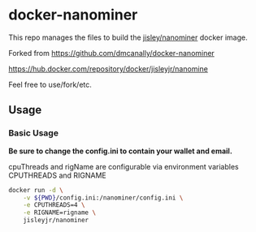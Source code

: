 # docker-nanominer

This repo manages the files to build the [jisley/nanominer](https://hub.docker.com/repository/docker/jisley/nanomine) docker image.

Forked from https://github.com/dmcanally/docker-nanominer

https://hub.docker.com/repository/docker/jisleyjr/nanomine

Feel free to use/fork/etc.

## Usage
### Basic Usage
**Be sure to change the config.ini to contain your wallet and email.**

cpuThreads and rigName are configurable via environment variables CPUTHREADS and RIGNAME
```bash
docker run -d \
    -v ${PWD}/config.ini:/nanominer/config.ini \
    -e CPUTHREADS=4 \
    -e RIGNAME=rigname \
    jisleyjr/nanominer
```
